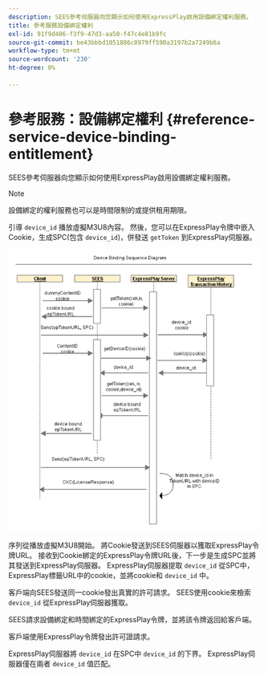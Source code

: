 ```yaml
---
description: SEES參考伺服器向您顯示如何使用ExpressPlay啟用設備綁定權利服務。
title: 參考服務設備綁定權利
exl-id: 91f9d406-f3f9-47d3-aa50-f47c4e81b9fc
source-git-commit: be43bbbd1051886c8979ff590a3197b2a7249b6a
workflow-type: tm+mt
source-wordcount: '230'
ht-degree: 0%

---
```


# 參考服務：設備綁定權利 {#reference-service-device-binding-entitlement}

SEES參考伺服器向您顯示如何使用ExpressPlay啟用設備綁定權利服務。

>[!NOTE]
>
>設備綁定的權利服務也可以是時間限制的或提供租用期限。

引導 `device_id` 播放虛擬M3U8內容。 然後，您可以在ExpressPlay令牌中嵌入Cookie，生成SPC(包含 `device_id`)，併發送 `getToken` 到ExpressPlay伺服器。

![](assets/fees-device-binding.png)

序列從播放虛擬M3U8開始。 將Cookie發送到SEES伺服器以獲取ExpressPlay令牌URL。 接收到Cookie綁定的ExpressPlay令牌URL後，下一步是生成SPC並將其發送到ExpressPlay伺服器。 ExpressPlay伺服器提取 `device_id` 從SPC中，ExpressPlay標籤URL中的cookie，並將cookie和 `device_id` 中。

客戶端向SEES發送同一cookie發出真實的許可請求。 SEES使用cookie來檢索 `device_id` 從ExpressPlay伺服器獲取。

SEES請求設備綁定和時間綁定的ExpressPlay令牌，並將該令牌返回給客戶端。

客戶端使用ExpressPlay令牌發出許可證請求。

ExpressPlay伺服器將 `device_id` 在SPC中 `device_id` 的下界。 ExpressPlay伺服器僅在兩者 `device_id` 值匹配。
